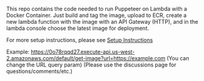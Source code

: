 This repo contains the code needed to run Puppeteer on Lambda with a Docker Container. Just build and tag the image, upload to ECR, create a new lambda function with the image with an API Gateway (HTTP), and in the lambda console choose the latest image for deployment.

For more setup instructions, please see [Setup Instructions](https://vikashloomba.github.io/AWS-Lambda-Docker-Puppeteer/)

Example: https://0o78rqqd27.execute-api.us-west-2.amazonaws.com/default/get-image?url=https://example.com (You can change the URL query param)
(Please use the discussions page for questions/comments/etc.)
